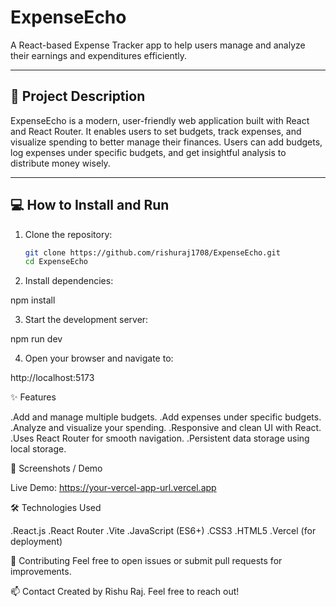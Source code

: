 # ExpenseEcho

A React-based Expense Tracker app to help users manage and analyze their earnings and expenditures efficiently.

---

## 🚀 Project Description

ExpenseEcho is a modern, user-friendly web application built with React and React Router. It enables users to set budgets, track expenses, and visualize spending to better manage their finances. Users can add budgets, log expenses under specific budgets, and get insightful analysis to distribute money wisely.

---

## 💻 How to Install and Run

1. Clone the repository:

   ```bash
   git clone https://github.com/rishuraj1708/ExpenseEcho.git
   cd ExpenseEcho

2. Install dependencies: 

  npm install

3. Start the development server:

  npm run dev

4. Open your browser and navigate to:

  http://localhost:5173
  
✨ Features

.Add and manage multiple budgets.
.Add expenses under specific budgets.
.Analyze and visualize your spending.
.Responsive and clean UI with React.
.Uses React Router for smooth         navigation.
.Persistent data storage using local storage.

📸 Screenshots / Demo

Live Demo: https://your-vercel-app-url.vercel.app

🛠️ Technologies Used

.React.js
.React Router
.Vite
.JavaScript (ES6+)
.CSS3
.HTML5
.Vercel (for deployment)

🤝 Contributing
Feel free to open issues or submit pull requests for improvements.

📫 Contact
Created by Rishu Raj.
Feel free to reach out!
